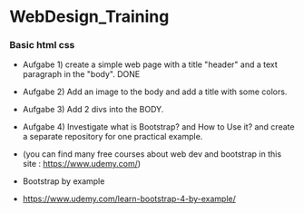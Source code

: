 # WebDesign_Training
### Basic html css


- Aufgabe 1)  create a simple web page with a title "header" and a text paragraph in the "body". DONE
- Aufgabe 2)  Add an image to the body and add a title with some colors.
- Aufgabe 3)  Add 2 divs into the BODY.

- Aufgabe 4) Investigate what is Bootstrap? and How to Use it? and create a separate repository for one practical example.
- (you can find many free courses about web dev and bootstrap in this site : https://www.udemy.com/)
- Bootstrap by example
- https://www.udemy.com/learn-bootstrap-4-by-example/

